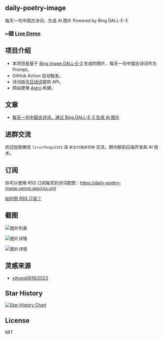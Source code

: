 ## daily-poetry-image

每天一句中国古诗词，生成 AI 图片 Powered by Bing DALL-E-3.

### 👉🏽 [Live Demo](https://daily-poetry-image.vercel.app/)

## 项目介绍

-   本项目是基于 [Bing Image DALL-E-3](https://www.bing.com/images/create) 生成的图片，每天一句中国古诗词作为 Prompt。
-   GitHub Action 自动触发。
-   诗词由[今日诗词](https://www.jinrishici.com/)提供 API。
-   网站使用 [Astro](https://astro.build) 构建。

## 文章
- [每天一句中国古诗词，通过 Bing DALL-E-3 生成 AI 图片](https://liruifengv.com/posts/daily-poetry-image)

## 进群交流

欢迎加我微信 `liruifengv2333` 进 `新生代程序员群` 交流，群内聊前后端开发和 AI 技术。

## 订阅

你可以使用 RSS 订阅每天的诗词配图：https://daily-poetry-image.vercel.app/rss.xml

[如何用 RSS 订阅？](https://zhuanlan.zhihu.com/p/55026716)

## 截图

![图片列表](./screenshots/01.png)

![图片详情](./screenshots/02.png)

![图片详情](./screenshots/03.png)

## 灵感来源

-   [yihong0618/2023](https://github.com/yihong0618/2023)

## Star History

<a href="https://star-history.com/#liruifengv/daily-poetry-image&Date">
  <picture>
    <source media="(prefers-color-scheme: dark)" srcset="https://api.star-history.com/svg?repos=liruifengv/daily-poetry-image&type=Date&theme=dark" />
    <source media="(prefers-color-scheme: light)" srcset="https://api.star-history.com/svg?repos=liruifengv/daily-poetry-image&type=Date" />
    <img alt="Star History Chart" src="https://api.star-history.com/svg?repos=liruifengv/daily-poetry-image&type=Date" />
  </picture>
</a>

## License

MIT
